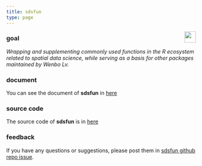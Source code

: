 ```yaml
---
title: sdsfun
type: page
---
```


<img src="https://spatlyu.github.io/projects/projects-picture/sdsfun-logo.png" align="right" height="30"/>

### goal

*Wrapping and supplementing commonly used functions in the R ecosystem related to spatial data science, while serving as a basis for other packages maintained by Wenbo Lv.*

### document

You can see the document of **sdsfun** in [here](https://stscl.github.io/sdsfun/)

### source code

The source code of **sdsfun** is in [here](https://github.com/stscl/sdsfun/)

### feedback

If you have any questions or suggestions, please post them in [sdsfun github repo issue](https://github.com/stscl/sdsfun/issues).
